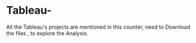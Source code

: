 # Tableau-
All the Tableau's projects are mentioned in this counter, need to Download the files , to explore the Analysis.

